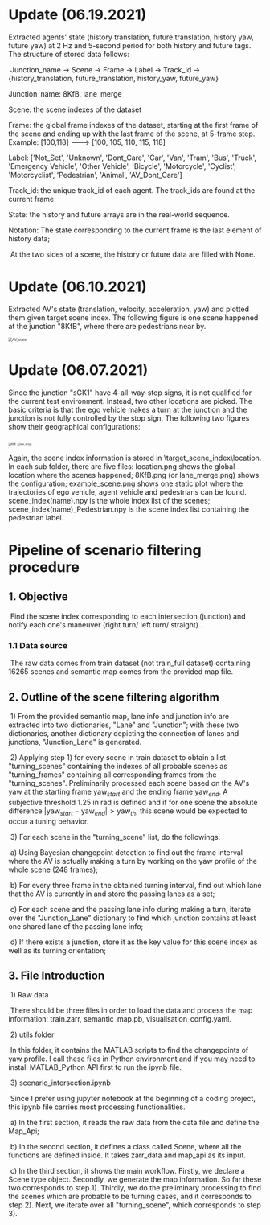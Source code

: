 # Update (06.19.2021)

Extracted agents' state (history translation, future translation, history yaw, future yaw) at 2 Hz and 5-second period for both history and future tags. The structure of stored data follows:

​	Junction_name -> Scene -> Frame -> Label -> Track_id -> {history_translation, future_translation, history_yaw, future_yaw}

Junction_name: 8KfB, lane_merge

Scene: the scene indexes of the dataset

Frame: the global frame indexes of the dataset, starting at the first frame of the scene and ending up with the last frame of the scene, at 5-frame step. Example: [100,118] ---> [100, 105, 110, 115, 118]

Label: ['Not_Set', 'Unknown', 'Dont_Care', 'Car', 'Van', 'Tram', 'Bus', 'Truck', 'Emergency Vehicle', 'Other Vehicle', 'Bicycle', 'Motorcycle', 'Cyclist', 'Motorcyclist', 'Pedestrian', 'Animal', 'AV_Dont_Care']

Track_id: the unique track_id of each agent. The track_ids are found at the current frame

State: the history and future arrays are in the real-world sequence.

Notation: The state corresponding to the current frame is the last element of history data;

​			   At the two sides of a scene, the history or future data are filled with None.

# Update (06.10.2021)



Extracted AV's state (translation, velocity, acceleration, yaw) and plotted them given target scene index. The following figure is one scene happened at the junction "8KfB", where there are pedestrians near by.

<img src="D:\GitHub\Clone\planning\ruixuan\target_scene_index\8KfB\AV_state.png" alt="AV_state" style="zoom:50%;" />

# Update (06.07.2021)

Since the junction "sGK1" have 4-all-way-stop signs, it is not qualified for the current test environment. Instead, two other locations are picked. The basic criteria is that the ego vehicle makes a turn at the junction and the junction is not fully controlled by the stop sign. The following two figures show their geographical configurations:

<img src="D:\GitHub\Clone\planning\ruixuan\target_scene_index\8KfB\8KfB.png" alt="8KfB" style="zoom:30%;" />

<img src="D:\GitHub\Clone\planning\ruixuan\target_scene_index\lane_merge\lane_merge.png" alt="lane_merge" style="zoom:30%;" />

Again, the scene index information is stored in \target_scene_index\location. In each sub folder, there are five files: location.png shows the global location where the scenes happened; 8KfB.png (or lane_merge.png) shows the configuration; example_scene.png shows one static plot where the trajectories of ego vehicle, agent vehicle and pedestrians can be found. scene_index(name).npy is the whole index list of the scenes; scene_index(name)_Pedestrian.npy is the scene index list containing the pedestrian label.

# Pipeline of scenario filtering procedure

## 1. Objective

​	Find the scene index corresponding to each intersection (junction) and notify each one's maneuver (right turn/ left turn/ straight) .

### 1.1 Data source

​	The raw data comes from train dataset (not train_full dataset) containing 16265 scenes and semantic map comes from the provided map file.

## 2. Outline of the scene filtering algorithm

​	1) From the provided semantic map, lane info and junction info are extracted into two dictionaries, "Lane" and "Junction"; with these two dictionaries, another dictionary depicting the connection of lanes and junctions, "Junction_Lane" is generated. 

​	2) Applying step 1) for every scene in train dataset to obtain a list "turning_scenes" containing the indexes of all probable scenes as "turning_frames" containing all corresponding frames from the "turning_scenes".  Preliminarily processed each scene based on the AV's yaw at the starting frame $\text{yaw}_{start}$ and the ending frame $\text{yaw}_{end}$. A subjective threshold 1.25 in rad is defined and if for one scene the absolute difference $|\text{yaw}_{start}-\text{yaw}_{end}| > \text{yaw}_{th}$, this scene would be expected to occur a tuning behavior.

​	3) For each scene in the "turning_scene" list, do the followings:

​		a) Using Bayesian changepoint detection to find out the frame interval where the AV is actually making a turn by working on the yaw profile of the whole scene (248 frames);

​		b)  For every three frame in the obtained turning interval, find out which lane that the AV is currently in and store the passing lanes as a set;

​		c) For each scene and the passing lane info during making a turn, iterate over the "Junction_Lane" dictionary to find which junction contains at least one shared lane of the passing lane info;

​		d) If there exists a junction, store it as the key value for this scene index as well as its turning orientation;

## 3. File Introduction

​	1) Raw data

​		There should be three files in order to load the data and process the map information: train.zarr, semantic_map.pb, visualisation_config.yaml.

​	2) utils folder

​		In this folder, it contains the MATLAB scripts to find the changepoints of yaw profile. I call these files in Python environment and if you may need to install MATLAB_Python API first to run the ipynb file.

​	3) scenario_intersection.ipynb

​		Since I prefer using jupyter notebook at the beginning of a coding project, this ipynb file carries most processing functionalities. 

​		a) In the first section, it reads the raw data from the data file and define the Map_Api;

​		b) In the second section, it defines a class called Scene, where all the functions are defined inside. It takes zarr_data and map_api as its input.

​		c) In the third section, it shows the main workflow. Firstly, we declare a Scene type object. Secondly, we generate the map information. So far these two corresponds to step 1). Thirdly, we do the preliminary processing to find the scenes which are probable to be turning cases, and it corresponds to step 2). Next, we iterate over all "turning_scene", which corresponds to step 3).







